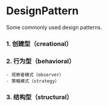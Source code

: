 # DesignPattern
Some commonly used design patterns.

### 1. 创建型（creational）

### 2. 行为型（behavioral）
    - 观察者模式（observer）
    - 策略模式（strategy）
### 3. 结构型（structural）
